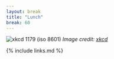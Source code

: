 ```yaml
---
layout: break
title: "Lunch"
break: 60
---
```


![xkcd 1179 (iso 8601)](https://imgs.xkcd.com/comics/iso_8601_2x.png)
*Image credit: [xkcd](https://xkcd.com/)*

{% include links.md %}
